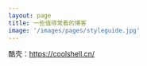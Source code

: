 ```yaml
---
layout: page
title: 一些值得常看的博客
image: '/images/pages/styleguide.jpg'
---
```


酷壳：https://coolshell.cn/

